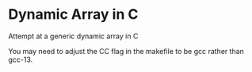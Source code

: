 # Dynamic Array in C
 Attempt at a generic dynamic array in C
 
 You may need to adjust the CC flag in the makefile to be gcc rather than gcc-13.

